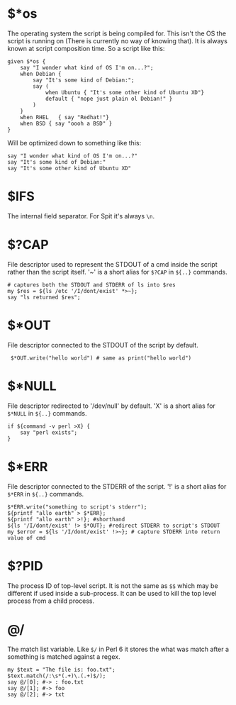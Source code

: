 # $*os
 The operating system the script is being compiled for. This isn't the OS the script is running on (There is currently no way of knowing that). It is always known at script composition time. So a script like this:
```perl6
given $*os {
    say "I wonder what kind of OS I'm on...?";
    when Debian {
        say "It's some kind of Debian:";
        say (
            when Ubuntu { "It's some other kind of Ubuntu XD"}
            default { "nope just plain ol Debian!" }
        )
    }
    when RHEL   { say "Redhat!"}
    when BSD { say "oooh a BSD" }
}
``` 
Will be optimized down to something like this:
```perl6
say "I wonder what kind of OS I'm on...?"
say "It's some kind of Debian:"
say "It's some other kind of Ubuntu XD"
```
# $IFS
 The internal field separator. For Spit it's always `\n`.
# $?CAP
 File descriptor used to represent the STDOUT of a cmd inside the script rather than the script itself. '~' is a short alias for `$?CAP` in `${..}` commands.
```perl6
# captures both the STDOUT and STDERR of ls into $res
my $res = ${ls /etc '/I/dont/exist' *>~};
say "ls returned $res";
```
# $*OUT
 File descriptor connected to the STDOUT of the script by default.
```perl6
 $*OUT.write("hello world") # same as print("hello world")
```
# $*NULL
 File descriptor redirected to '/dev/null' by default. 'X' is a short alias for `$*NULL` in `${..}` commands.
```perl6
if ${command -v perl >X} {
    say "perl exists";
}
```
# $*ERR
 File descriptor connected to the STDERR of the script.  '!' is a short alias for `$*ERR` in `${..}` commands.
```perl6
$*ERR.write("something to script's stderr");
${printf "allo earth" > $*ERR};
${printf "allo earth" >!}; #shorthand
${ls '/I/dont/exist' !> $*OUT}; #redirect STDERR to script's STDOUT
my $error = ${ls '/I/dont/exist' !>~}; # capture STDERR into return value of cmd
```
# $?PID
 The process ID of top-level script. It is not the same as `$$` which may be different if used inside a sub-process. It can be used to kill the top level process from a child process.
# @/
 The match list variable. Like `$/` in Perl 6 it stores the what was match after a something is matched against a regex.
```perl6
my $text = "The file is: foo.txt";
$text.match(/:\s*(.+)\.(.+)$/);
say @/[0]; #-> : foo.txt
say @/[1]; #-> foo
say @/[2]; #-> txt
```
